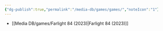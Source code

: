 ```yaml
---
{"dg-publish":true,"permalink":"/media-db/games/games/","noteIcon":"1"}
---
```




- [[Media DB/games/Farlight 84 (2023)\|Farlight 84 (2023)]]

